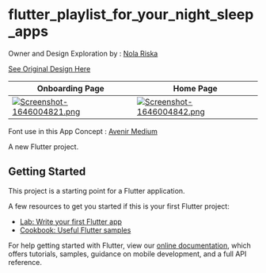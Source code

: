 # flutter_playlist_for_your_night_sleep_apps

Owner and Design Exploration by : [Nola Riska](https://www.behance.net/nolariska17)

[See Original Design Here](https://www.behance.net/gallery/131116029/Playlist-for-Your-Night-Sleep)

| Onboarding Page     | Home Page      |  
| ------------- | -------------    | 
| [![Screenshot-1646004821.png](https://i.postimg.cc/XYHW4K6r/Screenshot-1646004821.png)](https://postimg.cc/qN3SG3Rr) | [![Screenshot-1646004842.png](https://i.postimg.cc/fyf4FmvT/Screenshot-1646004842.png)](https://postimg.cc/ctC5tKjV)  |

Font use in this App Concept : [Avenir Medium](https://dl.freefontsfamily.com/download/avenir-font/) 

A new Flutter project.

## Getting Started

This project is a starting point for a Flutter application.

A few resources to get you started if this is your first Flutter project:

- [Lab: Write your first Flutter app](https://flutter.dev/docs/get-started/codelab)
- [Cookbook: Useful Flutter samples](https://flutter.dev/docs/cookbook)

For help getting started with Flutter, view our
[online documentation](https://flutter.dev/docs), which offers tutorials,
samples, guidance on mobile development, and a full API reference.
